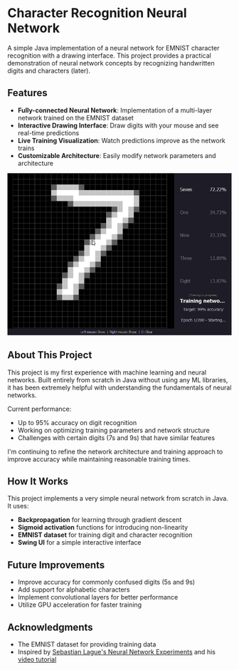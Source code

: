 # Character Recognition Neural Network

A simple Java implementation of a neural network for EMNIST character recognition with a drawing interface. This project provides a practical demonstration of neural network concepts by recognizing handwritten digits and characters (later).

## Features

- **Fully-connected Neural Network**: Implementation of a multi-layer network trained on the EMNIST dataset
- **Interactive Drawing Interface**: Draw digits with your mouse and see real-time predictions
- **Live Training Visualization**: Watch predictions improve as the network trains
- **Customizable Architecture**: Easily modify network parameters and architecture

![Application Demo](docs/Recording2025-04-09193004-ezgif.com-crop.gif)

## About This Project

This project is my first experience with machine learning and neural networks. Built entirely from scratch in Java without using any ML libraries, it has been extremely helpful with understanding the fundamentals of neural networks.

Current performance:
- Up to 95% accuracy on digit recognition
- Working on optimizing training parameters and network structure
- Challenges with certain digits (7s and 9s) that have similar features

I'm continuing to refine the network architecture and training approach to improve accuracy while maintaining reasonable training times.

## How It Works

This project implements a very simple neural network from scratch in Java. It uses:

- **Backpropagation** for learning through gradient descent
- **Sigmoid activation** functions for introducing non-linearity
- **EMNIST dataset** for training digit and character recognition
- **Swing UI** for a simple interactive interface

## Future Improvements

- Improve accuracy for commonly confused digits (5s and 9s)
- Add support for alphabetic characters
- Implement convolutional layers for better performance
- Utilize GPU acceleration for faster training

## Acknowledgments

- The EMNIST dataset for providing training data
- Inspired by [Sebastian Lague's Neural Network Experiments](https://github.com/SebLague/Neural-Network-Experiments) and his [video tutorial](https://www.youtube.com/watch?v=hfMk-kjRv4c)


